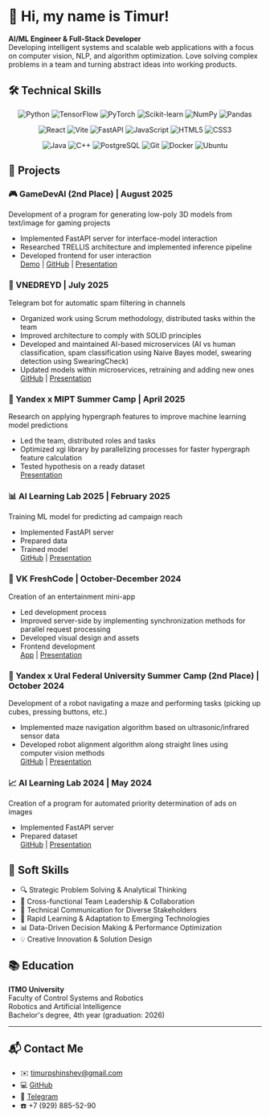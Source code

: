 # 👋 Hi, my name is Timur!

**AI/ML Engineer & Full-Stack Developer**  
Developing intelligent systems and scalable web applications with a focus on computer vision, NLP, and algorithm optimization. Love solving complex problems in a team and turning abstract ideas into working products.

## 🛠️ Technical Skills

<div align="center">
  
  ![Python](https://img.shields.io/badge/Python-3776AB?style=for-the-badge&logo=python&logoColor=white)
  ![TensorFlow](https://img.shields.io/badge/TensorFlow-FF6F00?style=for-the-badge&logo=tensorflow&logoColor=white)
  ![PyTorch](https://img.shields.io/badge/PyTorch-EE4C2C?style=for-the-badge&logo=pytorch&logoColor=white)
  ![Scikit-learn](https://img.shields.io/badge/scikit--learn-F7931E?style=for-the-badge&logo=scikit-learn&logoColor=white)
  ![NumPy](https://img.shields.io/badge/NumPy-013243?style=for-the-badge&logo=numpy&logoColor=white)
  ![Pandas](https://img.shields.io/badge/Pandas-150458?style=for-the-badge&logo=pandas&logoColor=white)

  ![React](https://img.shields.io/badge/React-61DAFB?style=for-the-badge&logo=react&logoColor=black)
  ![Vite](https://img.shields.io/badge/Vite-646CFF?style=for-the-badge&logo=vite&logoColor=white)
  ![FastAPI](https://img.shields.io/badge/FastAPI-009688?style=for-the-badge&logo=fastapi&logoColor=white)
  ![JavaScript](https://img.shields.io/badge/JavaScript-F7DF1E?style=for-the-badge&logo=javascript&logoColor=black)
  ![HTML5](https://img.shields.io/badge/HTML5-E34F26?style=for-the-badge&logo=html5&logoColor=white)
  ![CSS3](https://img.shields.io/badge/CSS3-1572B6?style=for-the-badge&logo=css3&logoColor=white)

  ![Java](https://img.shields.io/badge/Java-007396?style=for-the-badge&logo=java&logoColor=white)
  ![C++](https://img.shields.io/badge/C%2B%2B-00599C?style=for-the-badge&logo=c%2B%2B&logoColor=white)
  ![PostgreSQL](https://img.shields.io/badge/PostgreSQL-4169E1?style=for-the-badge&logo=postgresql&logoColor=white)
  ![Git](https://img.shields.io/badge/Git-F05032?style=for-the-badge&logo=git&logoColor=white)
  ![Docker](https://img.shields.io/badge/Docker-2496ED?style=for-the-badge&logo=docker&logoColor=white)
  ![Ubuntu](https://img.shields.io/badge/Ubuntu-E95420?style=for-the-badge&logo=ubuntu&logoColor=white)

</div>

## 🌟 Projects

### 🎮 GameDevAI (2nd Place) | August 2025
Development of a program for generating low-poly 3D models from text/image for gaming projects  
- Implemented FastAPI server for interface-model interaction  
- Researched TRELLIS architecture and implemented inference pipeline  
- Developed frontend for user interaction  
[Demo](https://itmo-prod-mat-001.vercel.app/) | [GitHub](https://github.com/TimurPshITMO/GameDevAI) | [Presentation](https://drive.google.com/file/d/1ids4v2MYFobUz09BhjGU0uLFkP8rR643/view?usp=sharing)

### 🤖 VNEDREYD | July 2025
Telegram bot for automatic spam filtering in channels  
- Organized work using Scrum methodology, distributed tasks within the team  
- Improved architecture to comply with SOLID principles  
- Developed and maintained AI-based microservices (AI vs human classification, spam classification using Naive Bayes model, swearing detection using SwearingCheck)  
- Updated models within microservices, retraining and adding new ones  
[GitHub](https://github.com/codejerks/gornichnaya) | [Presentation](https://drive.google.com/file/d/1ixpVV3JuGwbsfLC9YuMPY6mc5yDgNBR0/view?usp=sharing)

### 🚀 Yandex x MIPT Summer Camp | April 2025
Research on applying hypergraph features to improve machine learning model predictions  
- Led the team, distributed roles and tasks  
- Optimized xgi library by parallelizing processes for faster hypergraph feature calculation  
- Tested hypothesis on a ready dataset  
[Presentation](https://docs.google.com/presentation/d/1VeDI4MYU3lB9yDJKq-1DJeuH311atbd0tZhVaF75LXo/edit?usp=sharing)

### 📊 AI Learning Lab 2025 | February 2025
Training ML model for predicting ad campaign reach  
- Implemented FastAPI server  
- Prepared data  
- Trained model  
[GitHub](https://github.com/TimurPshITMO/VK_LL_2025) | [Presentation](https://drive.google.com/file/d/1-5LX0xfD1PqoVLyT9_zt0m-Y773wwwgd/view?usp=sharing)

### 🎨 VK FreshCode | October-December 2024
Creation of an entertainment mini-app  
- Led development process  
- Improved server-side by implementing synchronization methods for parallel request processing  
- Developed visual design and assets  
- Frontend development  
[App](https://vk.com/app52425434) | [Presentation](https://drive.google.com/file/d/1B5DQ33hWGAI4zovzPgO-Emo7nhIRh3D4/view?usp=sharing)

### 🤖 Yandex x Ural Federal University Summer Camp (2nd Place) | October 2024
Development of a robot navigating a maze and performing tasks (picking up cubes, pressing buttons, etc.)  
- Implemented maze navigation algorithm based on ultrasonic/infrared sensor data  
- Developed robot alignment algorithm along straight lines using computer vision methods  
[GitHub](https://github.com/Thegarton/StudCamp_2024) | [Presentation](https://docs.google.com/presentation/d/1Mgc_4xd_7HssNf75ZmJBBhps6Cr0HzF2/edit?usp=sharing&ouid=107205541278082350411&rtpof=true&sd=true)

### 📈 AI Learning Lab 2024 | May 2024
Creation of a program for automated priority determination of ads on images  
- Implemented FastAPI server  
- Prepared dataset  
[GitHub](https://github.com/D2J3D/Nexign_ITMO) | [Presentation](https://docs.google.com/presentation/d/1VMg16ZAK6VkmTFs9NlRH-jW9gzr_XYbD/edit?usp=sharing&ouid=107205541278082350411&rtpof=true&sd=true)

## 💬 Soft Skills
- 🔍 Strategic Problem Solving & Analytical Thinking  
- 👥 Cross-functional Team Leadership & Collaboration  
- 📢 Technical Communication for Diverse Stakeholders  
- 🚀 Rapid Learning & Adaptation to Emerging Technologies  
- 📊 Data-Driven Decision Making & Performance Optimization  
- 💡 Creative Innovation & Solution Design

## 📚 Education
**ITMO University**  
Faculty of Control Systems and Robotics  
Robotics and Artificial Intelligence  
Bachelor's degree, 4th year (graduation: 2026)

---

## 📬 Contact Me
- ✉️ [timurpshinshev@gmail.com](mailto:timurpshinshev@gmail.com)
- 💻 [GitHub](https://github.com/TimurPshITMO)
- 📱 [Telegram](https://t.me/annoying_rusk)
- ☎️ +7 (929) 885-52-90
